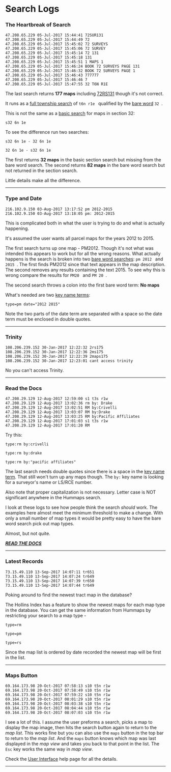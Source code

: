 
# Search Logs

### The Heartbreak of Search

```
47.208.65.229 05-Jul-2017 15:44:41 72SUR131
47.208.65.229 05-Jul-2017 15:44:49 72
47.208.65.229 05-Jul-2017 15:45:02 72 SURVEYS
47.208.65.229 05-Jul-2017 15:45:06 72 SURVEY
47.208.65.229 05-Jul-2017 15:45:14 72 131
47.208.65.229 05-Jul-2017 15:45:18 131
47.208.65.229 05-Jul-2017 15:45:51 1 MAPS 1
47.208.65.229 05-Jul-2017 15:46:24 BOOK 72 SURVEYS PAGE 131
47.208.65.229 05-Jul-2017 15:46:32 BOOK 72 SURVEYS PAGE 1
47.208.65.229 05-Jul-2017 15:46:43 777777
47.208.65.229 05-Jul-2017 15:46:46 7
47.208.65.229 05-Jul-2017 15:47:55 32 T6N R1E
```

The last search returns **177 maps** including [72RS131](README.md#individual-maps)
though it's not correct.

It runs as a [full township search](README.md#basic-search) of `t6n r1e `
qualified by the [bare word](README.md#bare-word-search) `32 `.

This is not the same as a [basic search](README.md#basic-search)
for maps in section 32:

`s32 6n 1e `

To see the difference run two searches:

`s32 6n 1e - 32 6n 1e `

`32 6n 1e - s32 6n 1e `

The first returns **32 maps** in the basic section search but missing 
from the bare word search. The second returns **82 maps**
in the bare word search but not returned in the section search.

Little details make all the difference.

---

### Type and Date

```
216.102.9.150 03-Aug-2017 13:17:52 pm 2012-2015
216.102.9.150 03-Aug-2017 13:18:05 pm: 2012-2015
```

This is complicated both in what the user is trying to do and what is actually happening.

It's assumed the user wants all parcel maps for the years 2012 to 2015.

The first search turns up one map - PM2012. Though it's not 
what was intended this appears to work but for all the wrong reasons.
What actually happens is the search is broken into two
[bare word searches](README.md#bare-word-search): `pm 2012 ` and `2015 `.
The first finds PM2012 since that text appears in the map description.
The second removes any results containing the text 2015. To see why this
is wrong compare the results for `PM20 ` and `PM 20 `.

The second search throws a colon into the first bare word term: **No maps**

What's needed are two [key name terms](README.md#key-name-terms):

`type=pm date="2012 2015" `

Note the two parts of the date term are separated with a space so the
date term must be enclosed in double quotes.

---

### Trinity

```
108.206.239.152 30-Jan-2017 12:22:32 2rs175
108.206.239.152 30-Jan-2017 12:22:36 2ms175
108.206.239.152 30-Jan-2017 12:22:39 2maps175
108.206.239.152 30-Jan-2017 12:23:01 cant access trinity
```

No you can't access Trinity.

---

### Read the Docs

```
47.208.29.129 12-Aug-2017 12:59:00 s1 t3s r1w
47.208.29.129 12-Aug-2017 13:02:36 rm by: Drake
47.208.29.129 12-Aug-2017 13:02:51 RM by:Crivelli
47.208.29.129 12-Aug-2017 13:03:07 RM by:Drake
47.208.29.129 12-Aug-2017 13:03:25 RM by:Pacific Affiliates
47.208.29.129 12-Aug-2017 17:01:03 s1 t3s r1w
47.208.29.129 12-Aug-2017 17:01:20 RM
```

Try this:

`type:rm by:crivelli`

`type:rm by:drake`

`type:rm by:"pacific affiliates"`

The last search needs double quotes since there is a space 
in the [key name term](README.md#key-name-terms). 
That still won't turn up any maps though.
The `by:` key name is looking for a surveyor's name or LS/RCE number.

Also note that proper capitalization is not necessary. 
Letter case is NOT significant anywhere in the Hummaps search.

I look at these logs to see how people think the search *should* work.
The examples here almost meet the minimum threshold to make a change.
With only a small number of map types it would be pretty easy to have the
bare word search pick out map types.

Almost, but not quite. 

[***READ THE DOCS***](README.md)

---

### Latest Records

```
73.15.49.110 13-Sep-2017 14:07:11 tr651
73.15.49.110 13-Sep-2017 14:07:24 tr649
73.15.49.110 13-Sep-2017 14:07:39 tr650
73.15.49.110 13-Sep-2017 14:07:44 tr649
```

Poking around to find the newest tract map in the database?

The Hollins Index has a feature to show the newest maps for each map type in the database.
You can get the same information from Hummaps by restricting your search to a map type -

`type=rm`

`type=pm`

`type=rs`

Since the map list is ordered by date recorded the newest map will be first in the list.

---

### Maps Button

```
69.164.173.98 20-Oct-2017 07:58:13 s10 t5n r1w
69.164.173.98 20-Oct-2017 07:58:49 s10 t5n r1w
69.164.173.98 20-Oct-2017 07:59:22 s10 t5n r1w
69.164.173.98 20-Oct-2017 08:01:29 s10 t5n r1w
69.164.173.98 20-Oct-2017 08:03:38 s10 t5n r1w
69.164.173.98 20-Oct-2017 08:04:44 s10 t5n r1w
69.164.173.98 20-Oct-2017 08:07:03 s10 t5n r1w
```

I see a lot of this. I assume the user preforms a search, picks a map to display 
the map image, then hits the search button again to return to the *map list*. 
This works fine but you can also use the `maps` button in the top bar to return to the *map list*. 
And the `maps` button knows which map was last displayed in the *map view* and
takes you back to that point in the list. The `Esc` key works the same way in *map view*. 

Check the [User Interface](README.md#user-interface) help page for all the details.

---

